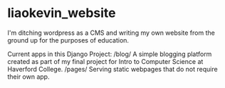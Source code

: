 liaokevin_website
=================

I'm ditching wordpress as a CMS and writing my own website from the ground up for the purposes of education. 

Current apps in this Django Project: 
/blog/ A simple blogging platform created as part of my final project for Intro to Computer Science at Haverford College. 
/pages/ Serving static webpages that do not require their own app. 
